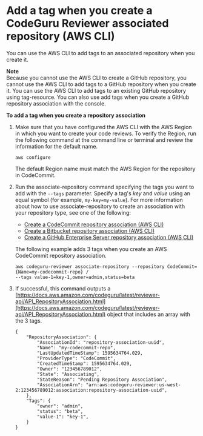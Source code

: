 # Add a tag when you create a CodeGuru Reviewer associated repository \(AWS CLI\)<a name="how-to-tag-associated-repository-add-on-create-cli"></a>

You can use the AWS CLI to add tags to an associated repository when you create it\. 

**Note**  
Because you cannot use the AWS CLI to create a GitHub repository, you cannot use the AWS CLI to add tags to a GitHub repository when you create it\. You can use the AWS CLI to add tags to an existing GitHub repository using tag\-resource\. You can also use add tags when you create a GitHub repository association with the console\. 

**To add a tag when you create a repository association**

1. Make sure that you have configured the AWS CLI with the AWS Region in which you want to create your code reviews\. To verify the Region, run the following command at the command line or terminal and review the information for the default name\. 

   ```
   aws configure
   ```

   The default Region name must match the AWS Region for the repository in CodeCommit\. 

1. Run the associate\-repository command specifying the tags you want to add with the `--tags` parameter\. Specify a tag's *key* and *value* using an equal symbol \(for example, `my-key=my-value`\)\. For more information about how to use associate\-repository to create an association with your repository type, see one of the following: 
   +  [Create a CodeCommit repository association \(AWS CLI\) ](create-codecommit-association.md#create-codecommit-association-cli) 
   +  [Create a Bitbucket repository association \(AWS CLI\) ](create-bitbucket-association.md#create-bitbucket-association-cli) 
   +  [Create a GitHub Enterprise Server repository association \(AWS CLI\) ](create-github-enterprise-association.md#create-github-enterprise-association-cli) 

   The following example adds 3 tags when you create an AWS CodeCommit repository association\. 

   ```
   aws codeguru-reviewer associate-repository --repository CodeCommit={Name=my-codecommit-repo} /
   --tags value-1=key-1,owner=admin,status=beta
   ```

1. If successful, this command outputs a [https://docs.aws.amazon.com/codeguru/latest/reviewer-api/API_RepositoryAssociation.html](https://docs.aws.amazon.com/codeguru/latest/reviewer-api/API_RepositoryAssociation.html) object that includes an array with the 3 tags\. 

   ```
   {
       "RepositoryAssociation": {
           "AssociationId": "repository-association-uuid",
           "Name": "my-codecommit-repo",
           "LastUpdatedTimeStamp": 1595634764.029,
           "ProviderType": "CodeCommit",
           "CreatedTimeStamp": 1595634764.029,
           "Owner": "123456789012",
           "State": "Associating",
           "StateReason": "Pending Repository Association",
           "AssociationArn": "arn:aws:codeguru-reviewer:us-west-2:123456789012:association:repository-association-uuid",
       },
       "Tags": {
           "owner": "admin",
           "status": "beta",
           "value-1": "key-1",
       }
   }
   ```
